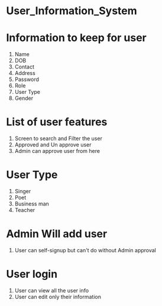 # User_Information_System

# Information to keep for user  

1. Name 
2. DOB 
3. Contact 
4. Address 
5. Password 
6. Role 
7. User Type 
8. Gender  

# List of user features  

1. Screen to search and Filter the user  
2. Approved and Un approve user
3. Admin can approve user from here 

# User Type 

1. Singer  
2. Poet 
3. Business man 
4. Teacher 

# Admin Will add user  

1. User can self-signup but can't do without Admin approval  

# User login  

1. User can view all the user info   
2. User can edit only their information 